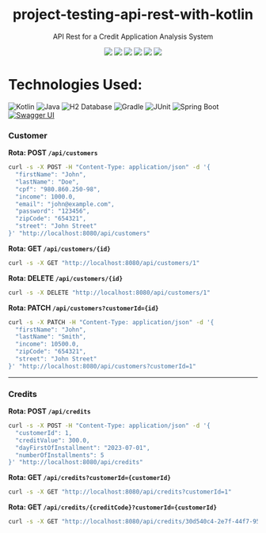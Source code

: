 <h1 align="center">project-testing-api-rest-with-kotlin</h1>
<p align="center">API Rest for a Credit Application Analysis System</p>
<p align="center">
     <a alt="Java">
        <img src="https://img.shields.io/badge/Java-v17-blue.svg" />
    </a>
    <a alt="Kotlin">
        <img src="https://img.shields.io/badge/Kotlin-v1.7.22-purple.svg" />
    </a>
    <a alt="Spring Boot">
        <img src="https://img.shields.io/badge/Spring%20Boot-v3.0.3-brightgreen.svg" />
    </a>
    <a alt="Gradle">
        <img src="https://img.shields.io/badge/Gradle-v7.6-lightgreen.svg" />
    </a>
    <a alt="H2">
        <img src="https://img.shields.io/badge/H2-v2.1.214-darkblue.svg" />
    </a>
    <a alt="Flyway">
        <img src="https://img.shields.io/badge/Flyway-v9.5.1-red.svg">
    </a>
</p>

# Technologies Used:
![Kotlin](https://img.shields.io/badge/kotlin-%230095D5.svg?style=plastic&logo=kotlin&logoColor=white)
![Java](https://img.shields.io/badge/Java-%23ED8B00.svg?style=plastic&logo=java&logoColor=white)
![H2 Database](https://img.shields.io/badge/H2%20Database-gray?style=plastic&logo=h2&logoColor=white)
![Gradle](https://img.shields.io/badge/gradle-%2302303A.svg?style=plastic&logo=gradle&logoColor=white)
![JUnit](https://img.shields.io/badge/JUnit-%23525DCB.svg?style=plastic&logo=junit5&logoColor=white)
![Spring Boot](https://img.shields.io/badge/Spring%20Boot-%236DB33F.svg?style=plastic&logo=spring-boot)
[![Swagger UI](https://img.shields.io/badge/Swagger%20UI-%2385EA2D.svg?style=plastic&logo=swagger&logoColor=white)](https://link-para-o-seu-swagger-ui)

### Customer

**Rota: POST `/api/customers`**

```bash
curl -s -X POST -H "Content-Type: application/json" -d '{
  "firstName": "John",
  "lastName": "Doe",
  "cpf": "980.860.250-98",
  "income": 1000.0,
  "email": "john@example.com",
  "password": "123456",
  "zipCode": "654321",
  "street": "John Street"
}' "http://localhost:8080/api/customers"
```

**Rota: GET `/api/customers/{id}`**

```bash
curl -s -X GET "http://localhost:8080/api/customers/1"
```

**Rota: DELETE `/api/customers/{id}`**

```bash
curl -s -X DELETE "http://localhost:8080/api/customers/1"
```

**Rota: PATCH `/api/customers?customerId={id}`**

```bash
curl -s -X PATCH -H "Content-Type: application/json" -d '{
  "firstName": "John",
  "lastName": "Smith",
  "income": 10500.0,
  "zipCode": "654321",
  "street": "John Street"
}' "http://localhost:8080/api/customers?customerId=1"
```

---

### Credits

**Rota: POST `/api/credits`**

```bash
curl -s -X POST -H "Content-Type: application/json" -d '{
  "customerId": 1,
  "creditValue": 300.0,
  "dayFirstOfInstallment": "2023-07-01",
  "numberOfInstallments": 5
}' "http://localhost:8080/api/credits"
```

**Rota: GET `/api/credits?customerId={customerId}`**

```bash
curl -s -X GET "http://localhost:8080/api/credits?customerId=1"
```

**Rota: GET `/api/credits/{creditCode}?customerId={customerId}`**

```bash
curl -s -X GET "http://localhost:8080/api/credits/30d540c4-2e7f-44f7-95f0-0cbbc980365f?customerId=1"
```


